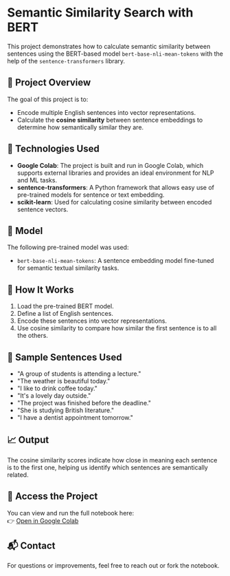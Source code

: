 # Semantic Similarity Search with BERT

This project demonstrates how to calculate semantic similarity between sentences using the BERT-based model `bert-base-nli-mean-tokens` with the help of the `sentence-transformers` library.

## 📌 Project Overview

The goal of this project is to:
- Encode multiple English sentences into vector representations.
- Calculate the **cosine similarity** between sentence embeddings to determine how semantically similar they are.

## 🔧 Technologies Used

- **Google Colab**: The project is built and run in Google Colab, which supports external libraries and provides an ideal environment for NLP and ML tasks.
- **sentence-transformers**: A Python framework that allows easy use of pre-trained models for sentence or text embedding.
- **scikit-learn**: Used for calculating cosine similarity between encoded sentence vectors.

## 🧠 Model

The following pre-trained model was used:
- `bert-base-nli-mean-tokens`: A sentence embedding model fine-tuned for semantic textual similarity tasks.

## 🚀 How It Works

1. Load the pre-trained BERT model.
2. Define a list of English sentences.
3. Encode these sentences into vector representations.
4. Use cosine similarity to compare how similar the first sentence is to all the others.

## 📄 Sample Sentences Used

- "A group of students is attending a lecture."
- "The weather is beautiful today."
- "I like to drink coffee today."
- "It's a lovely day outside."
- "The project was finished before the deadline."
- "She is studying British literature."
- "I have a dentist appointment tomorrow."

## 📈 Output

The cosine similarity scores indicate how close in meaning each sentence is to the first one, helping us identify which sentences are semantically related.

## 🔗 Access the Project

You can view and run the full notebook here:  
👉 [Open in Google Colab](https://colab.research.google.com/drive/1LWuPF_FJWIskiS3OxUPzugYLiiUlrdk3?usp=sharing)

## 📬 Contact

For questions or improvements, feel free to reach out or fork the notebook.

